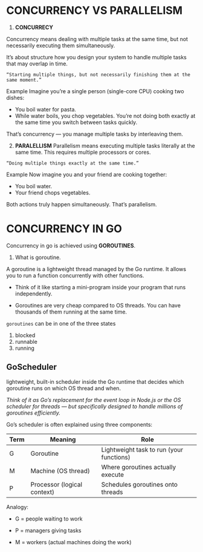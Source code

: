 # CONCURRENCY VS PARALLELISM
1. **CONCURRECY**

Concurrency means dealing with multiple tasks at the same time, but not necessarily executing them simultaneously.

It’s about structure how you design your system to handle multiple tasks that may overlap in time.


```“Starting multiple things, but not necessarily finishing them at the same moment.”```

Example
Imagine you’re a single person (single-core CPU) cooking two dishes:

- You boil water for pasta.
- While water boils, you chop vegetables.
You’re not doing both exactly at the same time you switch between tasks quickly.

That’s concurrency — you manage multiple tasks by interleaving them.

2. **PARALELLISM**
Parallelism means executing multiple tasks literally at the same time. This requires multiple processors or cores.

```“Doing multiple things exactly at the same time.”```

Example
Now imagine you and your friend are cooking together:

- You boil water.
- Your friend chops vegetables.

Both actions truly happen simultaneously.
That’s parallelism.

# CONCURRENCY IN GO
Concurrency in go is achieved using **GOROUTINES**.

1. What is goroutine.

A goroutine is a lightweight thread managed by the Go runtime.
It allows you to run a function concurrently with other functions.

- Think of it like starting a mini-program inside your program that runs independently.

-  Goroutines are very cheap compared to OS threads. You can have thousands of them running at the same time.

`goroutines` can be in one of the three states
1. blocked
2. runnable
3. running

## GoScheduler

lightweight, built-in scheduler inside the Go runtime that decides which goroutine runs on which OS thread and when.

*Think of it as Go’s replacement for the event loop in Node.js or the OS scheduler for threads — but specifically designed to handle millions of goroutines efficiently.*

Go’s scheduler is often explained using three components:

| Term | Meaning               | Role                                 |
|------|-------------------------|----------------------------------------|
| G    | Goroutine               | Lightweight task to run (your functions) |
| M    | Machine (OS thread)     | Where goroutines actually execute     |
| P    | Processor (logical context) | Schedules goroutines onto threads     |

Analogy:

- G = people waiting to work

- P = managers giving tasks

- M = workers (actual machines doing the work)